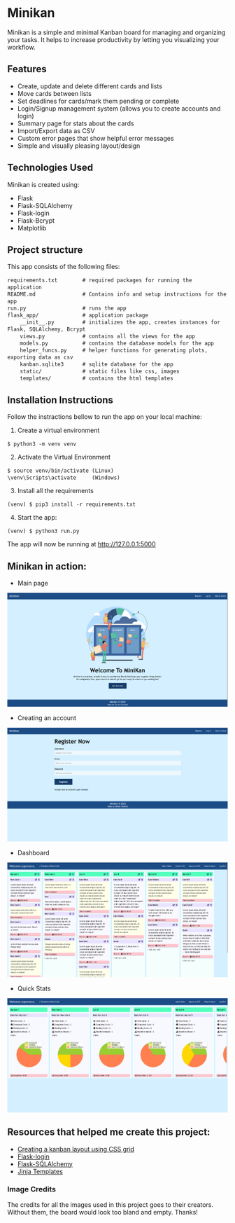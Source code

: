 # Minikan
Minikan is a simple and minimal Kanban board for managing and organizing your tasks. It helps to increase productivity by letting you visualizing your workflow.

## Features
* Create, update and delete different cards and lists
* Move cards between lists
* Set deadlines for cards/mark them pending or complete
* Login/Signup management system (allows you to create accounts and login)
* Summary page for stats about the cards
* Import/Export data as CSV
* Custom error pages that show helpful error messages
* Simple and visually pleasing layout/design

## Technologies Used
Minikan is created using:
+ Flask
+ Flask-SQLAlchemy
+ Flask-login
+ Flask-Bcrypt
+ Matplotlib

## Project structure
This app consists of the following files:

```
requirements.txt        # required packages for running the application
README.md               # Contains info and setup instructions for the app
run.py                  # runs the app
flask_app/              # application package
    __init__.py         # initializes the app, creates instances for Flask, SQLAlchemy, Bcrypt
    views.py            # contains all the views for the app
    models.py           # contains the database models for the app
    helper_funcs.py     # helper functions for generating plots, exporting data as csv
    kanban.sqlite3      # sqlite database for the app
    static/             # static files like css, images
    templates/          # contains the html templates
```



## Installation Instructions
Follow the instractions bellow to run the app on your local machine:

1. Create a virtual environment
```
$ python3 -m venv venv  
```
2. Activate the Virtual Environment
```
$ source venv/bin/activate (Linux)
\venv\Scripts\activate     (Windows)
```
3. Install all the requirements
```
(venv) $ pip3 install -r requirements.txt
```
4. Start the app:
```
(venv) $ python3 run.py
```
The app will now be running at http://127.0.0.1:5000

## Minikan in action:
+ Main page
<img src="/flask_app/static/images/landing.png" alt="landing"/>

+ Creating an account
<img src="/flask_app/static/images/register.png" alt="register"/>

+ Dashboard
<img src="/flask_app/static/images/dashboard.png" alt="dashboard"/>

+ Quick Stats
<img src="/flask_app/static/images/stats.png" alt="stats"/>

## Resources that helped me create this project:
+ [Creating a kanban layout using CSS grid](https://ilikekillnerds.com/2020/09/create-a-trello-kanban-layout-using-css-grid/)
+ [Flask-login](https://flask-login.readthedocs.io)
+ [Flask-SQLAlchemy](https://flask-sqlalchemy.palletsprojects.com)
+ [Jinja Templates](https://jinja.palletsprojects.com/en/3.1.x/templates/)

### Image Credits
The credits for all the images used in this project goes to their creators. Without them, the board would look too bland and empty. Thanks!
